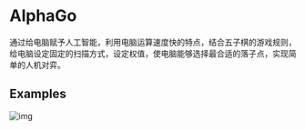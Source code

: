 # AlphaGo

通过给电脑赋予人工智能，利用电脑运算速度快的特点，结合五子棋的游戏规则，给电脑设定固定的扫描方式，设定权值，使电脑能够选择最合适的落子点，实现简单的人机对弈。

## Examples

![img](http://www.kdocs.cn/api/v3/office/copy/ZGsyMFkwZ0JGRkNEcEtNWElsWjBOZmdHa3hqMGxwanhHa24rQnc5eTVMdVYza1l6YmtDK0pSamhLdFhFdTM4UmY0TzI2UHROaGZWSExkc05iWUhEcVpsb3RYNHNpZ1VFS0I1VTdDVGRtWjNzUzBKTS9hYjRWUndUL0t3M0lWS04xMmVhTlQvWVBjTWh0VUJuNTZRYUhRWmFsRWN3QjdwNnpaNldFTWlXalA3U1gvQmNLSnhQVlhIS2UrTTRoVi94U0dpUEo0OFpGeFBQZ1M2VDgySEc4cTVGbXhudWhkSFFmdUlBQ1lYVjcvek1TTGNVRVNMVEVwaEZUUm9yQ3JIRDl5VzFISzNiWHpBPQ==/attach/object/OW7YGBIAIY?)

